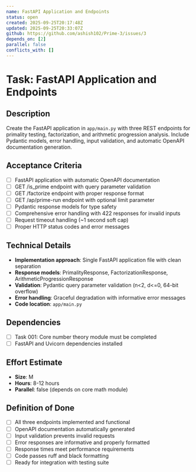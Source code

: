 ```yaml
---
name: FastAPI Application and Endpoints
status: open
created: 2025-09-25T20:17:48Z
updated: 2025-09-25T20:33:07Z
github: https://github.com/ashish102/Prime-3/issues/3
depends_on: [2]
parallel: false
conflicts_with: []
---
```


# Task: FastAPI Application and Endpoints

## Description
Create the FastAPI application in `app/main.py` with three REST endpoints for primality testing, factorization, and arithmetic progression analysis. Include Pydantic models, error handling, input validation, and automatic OpenAPI documentation generation.

## Acceptance Criteria
- [ ] FastAPI application with automatic OpenAPI documentation
- [ ] GET /is_prime endpoint with query parameter validation
- [ ] GET /factorize endpoint with proper response format
- [ ] GET /ap/prime-run endpoint with optional limit parameter
- [ ] Pydantic response models for type safety
- [ ] Comprehensive error handling with 422 responses for invalid inputs
- [ ] Request timeout handling (~1 second soft cap)
- [ ] Proper HTTP status codes and error messages

## Technical Details
- **Implementation approach**: Single FastAPI application file with clean separation
- **Response models**: PrimalityResponse, FactorizationResponse, ArithmeticProgressionResponse
- **Validation**: Pydantic query parameter validation (n<2, d<=0, 64-bit overflow)
- **Error handling**: Graceful degradation with informative error messages
- **Code location**: `app/main.py`

## Dependencies
- [ ] Task 001: Core number theory module must be completed
- [ ] FastAPI and Uvicorn dependencies installed

## Effort Estimate
- **Size**: M
- **Hours**: 8-12 hours
- **Parallel**: false (depends on core math module)

## Definition of Done
- [ ] All three endpoints implemented and functional
- [ ] OpenAPI documentation automatically generated
- [ ] Input validation prevents invalid requests
- [ ] Error responses are informative and properly formatted
- [ ] Response times meet performance requirements
- [ ] Code passes ruff and black formatting
- [ ] Ready for integration with testing suite